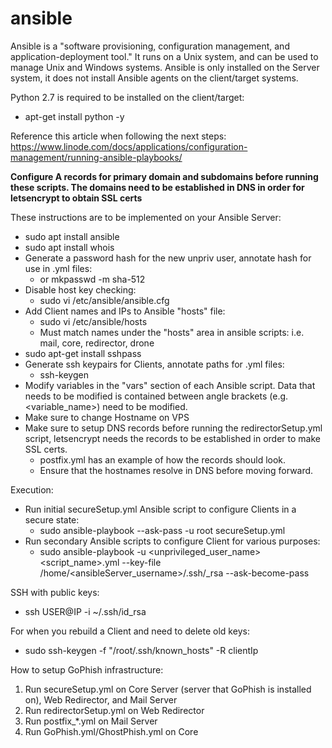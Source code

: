 # ansible
Ansible is a "software provisioning, configuration management, and application-deployment tool."  It runs on a Unix system, and can be used to manage Unix and Windows systems. Ansible is only installed on the Server system, it does not install Ansible agents on the client/target systems.

Python 2.7 is required to be installed on the client/target:
* apt-get install python -y

Reference this article when following the next steps:  https://www.linode.com/docs/applications/configuration-management/running-ansible-playbooks/

**Configure A records for primary domain and subdomains before running these scripts. The domains need to be established in DNS in order for letsencrypt to obtain SSL certs**

These instructions are to be implemented on your Ansible Server:
* sudo apt install ansible
* sudo apt install whois
* Generate a password hash for the new unpriv user, annotate hash for use in .yml files:
  * or mkpasswd -m sha-512
* Disable host key checking:
  * sudo vi /etc/ansible/ansible.cfg
* Add Client names and IPs to Ansible "hosts" file:
  * sudo vi /etc/ansible/hosts 
  * Must match names under the "hosts" area in ansible scripts: i.e. mail, core, redirector, drone
* sudo apt-get install sshpass
* Generate ssh keypairs for Clients, annotate paths for .yml files:
  * ssh-keygen
* Modify variables in the "vars" section of each Ansible script. Data that needs to be modified is contained between angle brackets (e.g. <variable_name>) need to be modified.
* Make sure to change Hostname on VPS
* Make sure to setup DNS records before running the redirectorSetup.yml script, letsencrypt needs the records to be established in order to make SSL certs. 
  * postfix.yml has an example of how the records should look.
  * Ensure that the hostnames resolve in DNS before moving forward.

Execution:
* Run initial secureSetup.yml Ansible script to configure Clients in a secure state:
  * sudo ansible-playbook --ask-pass -u root secureSetup.yml
* Run secondary Ansible scripts to configure Client for various purposes:
  * sudo ansible-playbook -u <unprivileged_user_name> <script_name>.yml --key-file /home/<ansibleServer_username>/.ssh/<sshkey>_rsa --ask-become-pass
  
SSH with public keys:
  * ssh USER@IP -i ~/.ssh/id_rsa
  
For when you rebuild a Client and need to delete old keys:
  * sudo ssh-keygen -f "/root/.ssh/known_hosts" -R clientIp

How to setup GoPhish infrastructure:
 1. Run secureSetup.yml on Core Server (server that GoPhish is installed on), Web Redirector, and Mail Server
 2. Run redirectorSetup.yml on Web Redirector
 3. Run postfix_*.yml on Mail Server
 4. Run GoPhish.yml/GhostPhish.yml on Core
